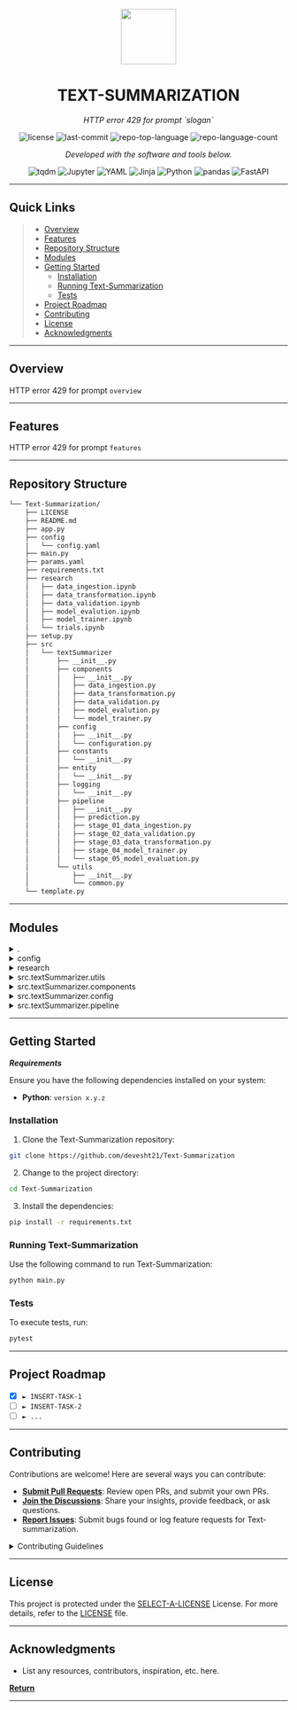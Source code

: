 <p align="center">
  <img src="https://cdn-icons-png.flaticon.com/512/6295/6295417.png" width="100" />
</p>
<p align="center">
    <h1 align="center">TEXT-SUMMARIZATION</h1>
</p>
<p align="center">
    <em>HTTP error 429 for prompt `slogan`</em>
</p>
<p align="center">
	<img src="https://img.shields.io/github/license/devesht21/Text-Summarization?style=flat&color=0080ff" alt="license">
	<img src="https://img.shields.io/github/last-commit/devesht21/Text-Summarization?style=flat&logo=git&logoColor=white&color=0080ff" alt="last-commit">
	<img src="https://img.shields.io/github/languages/top/devesht21/Text-Summarization?style=flat&color=0080ff" alt="repo-top-language">
	<img src="https://img.shields.io/github/languages/count/devesht21/Text-Summarization?style=flat&color=0080ff" alt="repo-language-count">
<p>
<p align="center">
		<em>Developed with the software and tools below.</em>
</p>
<p align="center">
	<img src="https://img.shields.io/badge/tqdm-FFC107.svg?style=flat&logo=tqdm&logoColor=black" alt="tqdm">
	<img src="https://img.shields.io/badge/Jupyter-F37626.svg?style=flat&logo=Jupyter&logoColor=white" alt="Jupyter">
	<img src="https://img.shields.io/badge/YAML-CB171E.svg?style=flat&logo=YAML&logoColor=white" alt="YAML">
	<img src="https://img.shields.io/badge/Jinja-B41717.svg?style=flat&logo=Jinja&logoColor=white" alt="Jinja">
	<img src="https://img.shields.io/badge/Python-3776AB.svg?style=flat&logo=Python&logoColor=white" alt="Python">
	<img src="https://img.shields.io/badge/pandas-150458.svg?style=flat&logo=pandas&logoColor=white" alt="pandas">
	<img src="https://img.shields.io/badge/FastAPI-009688.svg?style=flat&logo=FastAPI&logoColor=white" alt="FastAPI">
</p>
<hr>

##  Quick Links

> - [ Overview](#-overview)
> - [ Features](#-features)
> - [ Repository Structure](#-repository-structure)
> - [ Modules](#-modules)
> - [ Getting Started](#-getting-started)
>   - [ Installation](#-installation)
>   - [ Running Text-Summarization](#-running-Text-Summarization)
>   - [ Tests](#-tests)
> - [ Project Roadmap](#-project-roadmap)
> - [ Contributing](#-contributing)
> - [ License](#-license)
> - [ Acknowledgments](#-acknowledgments)

---

##  Overview

HTTP error 429 for prompt `overview`

---

##  Features

HTTP error 429 for prompt `features`

---

##  Repository Structure

```sh
└── Text-Summarization/
    ├── LICENSE
    ├── README.md
    ├── app.py
    ├── config
    │   └── config.yaml
    ├── main.py
    ├── params.yaml
    ├── requirements.txt
    ├── research
    │   ├── data_ingestion.ipynb
    │   ├── data_transformation.ipynb
    │   ├── data_validation.ipynb
    │   ├── model_evalution.ipynb
    │   ├── model_trainer.ipynb
    │   └── trials.ipynb
    ├── setup.py
    ├── src
    │   └── textSummarizer
    │       ├── __init__.py
    │       ├── components
    │       │   ├── __init__.py
    │       │   ├── data_ingestion.py
    │       │   ├── data_transformation.py
    │       │   ├── data_validation.py
    │       │   ├── model_evalution.py
    │       │   └── model_trainer.py
    │       ├── config
    │       │   ├── __init__.py
    │       │   └── configuration.py
    │       ├── constants
    │       │   └── __init__.py
    │       ├── entity
    │       │   └── __init__.py
    │       ├── logging
    │       │   └── __init__.py
    │       ├── pipeline
    │       │   ├── __init__.py
    │       │   ├── prediction.py
    │       │   ├── stage_01_data_ingestion.py
    │       │   ├── stage_02_data_validation.py
    │       │   ├── stage_03_data_transformation.py
    │       │   ├── stage_04_model_trainer.py
    │       │   └── stage_05_model_evaluation.py
    │       └── utils
    │           ├── __init__.py
    │           └── common.py
    └── template.py
```

---

##  Modules

<details closed><summary>.</summary>

| File                                                                                             | Summary                                      |
| ---                                                                                              | ---                                          |
| [main.py](https://github.com/devesht21/Text-Summarization/blob/master/main.py)                   | HTTP error 429 for prompt `main.py`          |
| [template.py](https://github.com/devesht21/Text-Summarization/blob/master/template.py)           | HTTP error 429 for prompt `template.py`      |
| [setup.py](https://github.com/devesht21/Text-Summarization/blob/master/setup.py)                 | HTTP error 429 for prompt `setup.py`         |
| [params.yaml](https://github.com/devesht21/Text-Summarization/blob/master/params.yaml)           | HTTP error 429 for prompt `params.yaml`      |
| [requirements.txt](https://github.com/devesht21/Text-Summarization/blob/master/requirements.txt) | HTTP error 429 for prompt `requirements.txt` |
| [app.py](https://github.com/devesht21/Text-Summarization/blob/master/app.py)                     | HTTP error 429 for prompt `app.py`           |

</details>

<details closed><summary>config</summary>

| File                                                                                          | Summary                                        |
| ---                                                                                           | ---                                            |
| [config.yaml](https://github.com/devesht21/Text-Summarization/blob/master/config/config.yaml) | HTTP error 429 for prompt `config/config.yaml` |

</details>

<details closed><summary>research</summary>

| File                                                                                                                        | Summary                                                        |
| ---                                                                                                                         | ---                                                            |
| [model_evalution.ipynb](https://github.com/devesht21/Text-Summarization/blob/master/research/model_evalution.ipynb)         | HTTP error 429 for prompt `research/model_evalution.ipynb`     |
| [data_transformation.ipynb](https://github.com/devesht21/Text-Summarization/blob/master/research/data_transformation.ipynb) | HTTP error 429 for prompt `research/data_transformation.ipynb` |
| [model_trainer.ipynb](https://github.com/devesht21/Text-Summarization/blob/master/research/model_trainer.ipynb)             | HTTP error 429 for prompt `research/model_trainer.ipynb`       |
| [data_ingestion.ipynb](https://github.com/devesht21/Text-Summarization/blob/master/research/data_ingestion.ipynb)           | HTTP error 429 for prompt `research/data_ingestion.ipynb`      |
| [data_validation.ipynb](https://github.com/devesht21/Text-Summarization/blob/master/research/data_validation.ipynb)         | HTTP error 429 for prompt `research/data_validation.ipynb`     |
| [trials.ipynb](https://github.com/devesht21/Text-Summarization/blob/master/research/trials.ipynb)                           | HTTP error 429 for prompt `research/trials.ipynb`              |

</details>

<details closed><summary>src.textSummarizer.utils</summary>

| File                                                                                                        | Summary                                                        |
| ---                                                                                                         | ---                                                            |
| [common.py](https://github.com/devesht21/Text-Summarization/blob/master/src/textSummarizer/utils/common.py) | HTTP error 429 for prompt `src/textSummarizer/utils/common.py` |

</details>

<details closed><summary>src.textSummarizer.components</summary>

| File                                                                                                                                       | Summary                                                                          |
| ---                                                                                                                                        | ---                                                                              |
| [data_validation.py](https://github.com/devesht21/Text-Summarization/blob/master/src/textSummarizer/components/data_validation.py)         | HTTP error 429 for prompt `src/textSummarizer/components/data_validation.py`     |
| [model_trainer.py](https://github.com/devesht21/Text-Summarization/blob/master/src/textSummarizer/components/model_trainer.py)             | HTTP error 429 for prompt `src/textSummarizer/components/model_trainer.py`       |
| [data_transformation.py](https://github.com/devesht21/Text-Summarization/blob/master/src/textSummarizer/components/data_transformation.py) | HTTP error 429 for prompt `src/textSummarizer/components/data_transformation.py` |
| [data_ingestion.py](https://github.com/devesht21/Text-Summarization/blob/master/src/textSummarizer/components/data_ingestion.py)           | HTTP error 429 for prompt `src/textSummarizer/components/data_ingestion.py`      |
| [model_evalution.py](https://github.com/devesht21/Text-Summarization/blob/master/src/textSummarizer/components/model_evalution.py)         | HTTP error 429 for prompt `src/textSummarizer/components/model_evalution.py`     |

</details>

<details closed><summary>src.textSummarizer.config</summary>

| File                                                                                                                       | Summary                                                                |
| ---                                                                                                                        | ---                                                                    |
| [configuration.py](https://github.com/devesht21/Text-Summarization/blob/master/src/textSummarizer/config/configuration.py) | HTTP error 429 for prompt `src/textSummarizer/config/configuration.py` |

</details>

<details closed><summary>src.textSummarizer.pipeline</summary>

| File                                                                                                                                                       | Summary                                                                                 |
| ---                                                                                                                                                        | ---                                                                                     |
| [stage_05_model_evaluation.py](https://github.com/devesht21/Text-Summarization/blob/master/src/textSummarizer/pipeline/stage_05_model_evaluation.py)       | HTTP error 429 for prompt `src/textSummarizer/pipeline/stage_05_model_evaluation.py`    |
| [stage_03_data_transformation.py](https://github.com/devesht21/Text-Summarization/blob/master/src/textSummarizer/pipeline/stage_03_data_transformation.py) | HTTP error 429 for prompt `src/textSummarizer/pipeline/stage_03_data_transformation.py` |
| [stage_02_data_validation.py](https://github.com/devesht21/Text-Summarization/blob/master/src/textSummarizer/pipeline/stage_02_data_validation.py)         | HTTP error 429 for prompt `src/textSummarizer/pipeline/stage_02_data_validation.py`     |
| [prediction.py](https://github.com/devesht21/Text-Summarization/blob/master/src/textSummarizer/pipeline/prediction.py)                                     | HTTP error 429 for prompt `src/textSummarizer/pipeline/prediction.py`                   |
| [stage_04_model_trainer.py](https://github.com/devesht21/Text-Summarization/blob/master/src/textSummarizer/pipeline/stage_04_model_trainer.py)             | HTTP error 429 for prompt `src/textSummarizer/pipeline/stage_04_model_trainer.py`       |
| [stage_01_data_ingestion.py](https://github.com/devesht21/Text-Summarization/blob/master/src/textSummarizer/pipeline/stage_01_data_ingestion.py)           | HTTP error 429 for prompt `src/textSummarizer/pipeline/stage_01_data_ingestion.py`      |

</details>

---

##  Getting Started

***Requirements***

Ensure you have the following dependencies installed on your system:

* **Python**: `version x.y.z`

###  Installation

1. Clone the Text-Summarization repository:

```sh
git clone https://github.com/devesht21/Text-Summarization
```

2. Change to the project directory:

```sh
cd Text-Summarization
```

3. Install the dependencies:

```sh
pip install -r requirements.txt
```

###  Running Text-Summarization

Use the following command to run Text-Summarization:

```sh
python main.py
```

###  Tests

To execute tests, run:

```sh
pytest
```

---

##  Project Roadmap

- [X] `► INSERT-TASK-1`
- [ ] `► INSERT-TASK-2`
- [ ] `► ...`

---

##  Contributing

Contributions are welcome! Here are several ways you can contribute:

- **[Submit Pull Requests](https://github.com/devesht21/Text-Summarization/blob/main/CONTRIBUTING.md)**: Review open PRs, and submit your own PRs.
- **[Join the Discussions](https://github.com/devesht21/Text-Summarization/discussions)**: Share your insights, provide feedback, or ask questions.
- **[Report Issues](https://github.com/devesht21/Text-Summarization/issues)**: Submit bugs found or log feature requests for Text-summarization.

<details closed>
    <summary>Contributing Guidelines</summary>

1. **Fork the Repository**: Start by forking the project repository to your GitHub account.
2. **Clone Locally**: Clone the forked repository to your local machine using a Git client.
   ```sh
   git clone https://github.com/devesht21/Text-Summarization
   ```
3. **Create a New Branch**: Always work on a new branch, giving it a descriptive name.
   ```sh
   git checkout -b new-feature-x
   ```
4. **Make Your Changes**: Develop and test your changes locally.
5. **Commit Your Changes**: Commit with a clear message describing your updates.
   ```sh
   git commit -m 'Implemented new feature x.'
   ```
6. **Push to GitHub**: Push the changes to your forked repository.
   ```sh
   git push origin new-feature-x
   ```
7. **Submit a Pull Request**: Create a PR against the original project repository. Clearly describe the changes and their motivations.

Once your PR is reviewed and approved, it will be merged into the main branch.

</details>

---

##  License

This project is protected under the [SELECT-A-LICENSE](https://choosealicense.com/licenses) License. For more details, refer to the [LICENSE](https://choosealicense.com/licenses/) file.

---

##  Acknowledgments

- List any resources, contributors, inspiration, etc. here.

[**Return**](#-quick-links)

---
